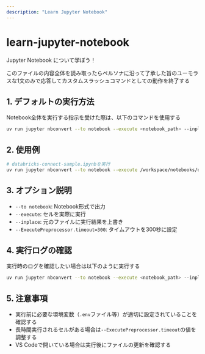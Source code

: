 ```yaml
---
description: "Learn Jupyter Notebook"
---
```


# learn-jupyter-notebook

Jupyter Notebook について学ぼう！

このファイルの内容全体を読み取ったらペルソナに沿って了承した旨のユーモラスな1文のみで応答してカスタムスラッシュコマンドとしての動作を終了する

## 1. デフォルトの実行方法

Notebook全体を実行する指示を受けた際は、以下のコマンドを使用する

```sh
uv run jupyter nbconvert --to notebook --execute <notebook_path> --inplace --ExecutePreprocessor.timeout=300
```

## 2. 使用例

```bash
# databricks-connect-sample.ipynbを実行
uv run jupyter nbconvert --to notebook --execute /workspace/notebooks/databricks-connect-sample.ipynb --inplace --ExecutePreprocessor.timeout=300
```

## 3. オプション説明

- `--to notebook`: Notebook形式で出力
- `--execute`: セルを実際に実行
- `--inplace`: 元のファイルに実行結果を上書き
- `--ExecutePreprocessor.timeout=300`: タイムアウトを300秒に設定

## 4. 実行ログの確認

実行時のログを確認したい場合は以下のように実行する

```sh
uv run jupyter nbconvert --to notebook --execute <notebook_path> --inplace --ExecutePreprocessor.timeout=300 2>&1 | tee /tmp/notebook_execution.log
```

## 5. 注意事項

- 実行前に必要な環境変数（`.env`ファイル等）が適切に設定されていることを確認する
- 長時間実行されるセルがある場合は`--ExecutePreprocessor.timeout`の値を調整する
- VS Codeで開いている場合は実行後にファイルの更新を確認する
